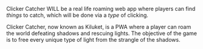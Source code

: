 Clicker Catcher WILL be a real life roaming web app where players can find _things_ to catch, which will be done via a _type_ of clicking.

Clicker Catcher, now known as Kiluket, is a PWA where a player can roam the world defeating shadows and rescuing lights. The objective of the game is to
free every unique type of light from the strangle of the shadows.
